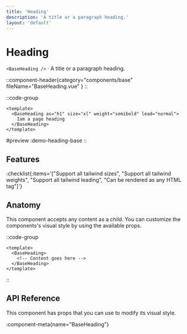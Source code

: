 ```yaml
---
title: 'Heading'
description: 'A title or a paragraph heading.'
layout: 'default'
---
```


# Heading

`<BaseHeading />` · A title or a paragraph heading.

::component-header{category="components/base" fileName="BaseHeading.vue" }
::

::code-group

```vue [Comp.vue]
<template>
  <BaseHeading as="h1" size="xl" weight="semibold" lead="normal">
    Iam a page heading
  </BaseHeading>
</template>
```

#preview
:demo-heading-base
::

## Features

:checklist{:items='["Support all tailwind sizes", "Support all tailwind weights", "Support all tailwind leading", "Can be rendered as any HTML tag"]'}

## Anatomy
This component accepts any content as a child. You can customize the components's visual style by using the available props.

::code-group

```vue [Comp.vue]
<template>
  <BaseHeading>
    <!-- Content goes here -->
  </BaseHeading>
</template>
```

::

## API Reference

This component has props that you can use to modify its visual style.

:component-meta{name="BaseHeading"}
